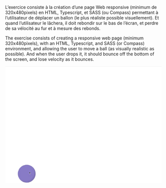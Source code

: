 L’exercice consiste à la création d’une page Web responsive (minimum de 320x480pixels) en HTML, Typescript, et SASS (ou Compass) permettant à l’utilisateur de déplacer un ballon (le plus réaliste possible visuellement). Et quand l’utilisateur le lâchera, il doit rebondir sur le bas de l’écran, et perdre de sa vélocité au fur et à mesure des rebonds.

The exercise consists of creating a responsive web page (minimum 320x480pixels), with an HTML, Typescript, and SASS (or Compass) environment, and allowing the user to move a ball (as visually realistic as possible). And when the user drops it, it should bounce off the bottom of the screen, and lose velocity as it bounces.

![](./assets/animation.gif)

